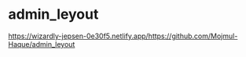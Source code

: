 # admin_leyout
https://wizardly-jepsen-0e30f5.netlify.app/https://github.com/Mojmul-Haque/admin_leyout

